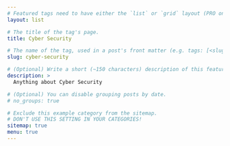 ```yaml
---
# Featured tags need to have either the `list` or `grid` layout (PRO only).
layout: list

# The title of the tag's page.
title: Cyber Security

# The name of the tag, used in a post's front matter (e.g. tags: [<slug>]).
slug: cyber-security

# (Optional) Write a short (~150 characters) description of this featured tag.
description: >
  Anything about Cyber Security

# (Optional) You can disable grouping posts by date.
# no_groups: true

# Exclude this example category from the sitemap.
# DON'T USE THIS SETTING IN YOUR CATEGORIES!
sitemap: true
menu: true
---
```

